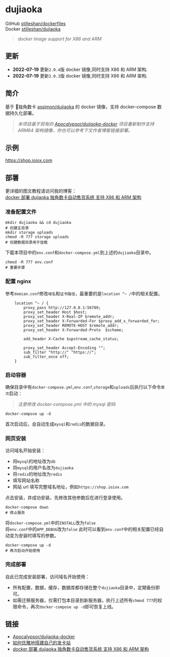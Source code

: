 # dujiaoka
GitHub [stilleshan/dockerfiles](https://github.com/stilleshan/dockerfiles)  
Docker [stilleshan/dujiaoka](https://hub.docker.com/r/stilleshan/dujiaoka)
> *docker image support for X86 and ARM*

## 更新
- **2022-07-19** 更新`2.0.4`版 docker 镜像,同时支持 X86 和 ARM 架构.
- **2022-07-19** 更新`2.0.3`版 docker 镜像,同时支持 X86 和 ARM 架构.


## 简介
基于 🦄独角数卡 [assimon/dujiaoka](https://github.com/assimon/dujiaoka) 的 docker 镜像，支持 docker-compose 数据持久化部署。

> *本项目基于现有的 [Apocalypsor/dujiaoka-docker](https://github.com/Apocalypsor/dujiaoka-docker) 项目重新制作支持 ARM64 架构镜像，你也可以参考下文作者博客链接部署。*

## 示例
https://shop.ioiox.com

## 部署
更详细的图文教程请访问我的博客：  
[docker 部署 dujiaoka 独角数卡自动售货系统 支持 X86 和 ARM 架构](https://www.ioiox.com/archives/159.html)


### 准备配置文件
```shell
mkdir dujiaoka && cd dujiaoka
# 创建主目录
mkdir storage uploads
chmod -R 777 storage uploads
# 创建数据目录用于挂载
```

下载本项目中的`env.conf`和`docker-compose.yml`到上述的`dujiaoka`目录中。

```shell
chmod -R 777 env.conf
# 重要步骤
```

### 配置 nginx
参考`domian.conf`修改`域名`和`证书路径`，最重要的是`location ^~ /`中的相关配置。
```nginx
    location ^~ / {
        proxy_pass http://127.0.0.1:56789;
        proxy_set_header Host $host;
        proxy_set_header X-Real-IP $remote_addr;
        proxy_set_header X-Forwarded-For $proxy_add_x_forwarded_for;
        proxy_set_header REMOTE-HOST $remote_addr;
        proxy_set_header X-Forwarded-Proto  $scheme;

        add_header X-Cache $upstream_cache_status;

        proxy_set_header Accept-Encoding "";
        sub_filter "http://" "https://";
        sub_filter_once off;
    }
```

### 启动容器
确保目录中有`docker-compose.yml`,`env.conf`,`storage`和`uploads`后执行以下命令`首次`启动：
> *注意修改 docker-compose.yml 中的 mysql 密码*
```shell
docker-compose up -d
```
首次启动后，会自动生成`mysql`和`redis`的数据目录。

### 网页安装
访问域名开始安装：
- 将`mysql`的地址改为`db`
- 将`mysql`的用户名改为`dujiaoka`
- 将`redis`的地址改为`redis`
- 填写网站名称
- 网站 url 填写完整域名地址，例如`https://shop.ioiox.com`

点击安装，并成功安装，先修改其他参数后在进行登录使用。
```shell
docker-compose down
# 停止服务
```
将`docker-compose.yml`中的`INSTALL`改为`false`  
将`env.conf`中的`APP_DEBUG`改为`false`
此时可以看到`env.conf`中的相关配置已经自动变为安装时填写的参数。
```shell
docker-compose up -d
# 再次启动开始使用
```
### 完成部署
自此已完成安装部署，访问域名开始使用： 
- 所有配置，数据，缓存，数据库都存储在整个`dujiaoka`目录中，定期备份即可。
- 如需迁移服务器，仅需打包本目录到新服务器，执行上述所有`chmod 777`的权限命令，再次`docker-compose up -d`即可恢复上线。

## 链接
- [Apocalypsor/dujiaoka-docker](https://github.com/Apocalypsor/dujiaoka-docker)
- [如何优雅地搭建自己的发卡站](https://blog.dov.moe/posts/49102/)
- [docker 部署 dujiaoka 独角数卡自动售货系统 支持 X86 和 ARM 架构](https://www.ioiox.com/archives/159.html)
